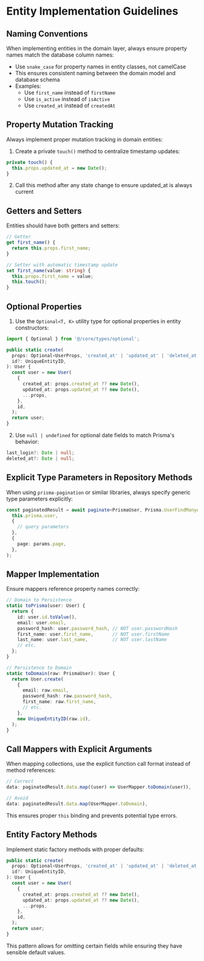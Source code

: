 # Entity Implementation Guidelines

## Naming Conventions

When implementing entities in the domain layer, always ensure property names match the database column names:

- Use `snake_case` for property names in entity classes, not camelCase
- This ensures consistent naming between the domain model and database schema
- Examples:
  - Use `first_name` instead of `firstName`
  - Use `is_active` instead of `isActive`
  - Use `created_at` instead of `createdAt`

## Property Mutation Tracking

Always implement proper mutation tracking in domain entities:

1. Create a private `touch()` method to centralize timestamp updates:
```typescript
private touch() {
  this.props.updated_at = new Date();
}
```

2. Call this method after any state change to ensure updated_at is always current

## Getters and Setters

Entities should have both getters and setters:

```typescript
// Getter
get first_name() {
  return this.props.first_name;
}

// Setter with automatic timestamp update
set first_name(value: string) {
  this.props.first_name = value;
  this.touch();
}
```

## Optional Properties

1. Use the `Optional<T, K>` utility type for optional properties in entity constructors:

```typescript
import { Optional } from '@/core/types/optional';

public static create(
  props: Optional<UserProps, 'created_at' | 'updated_at' | 'deleted_at'>,
  id?: UniqueEntityID,
): User {
  const user = new User(
    {
      created_at: props.created_at ?? new Date(),
      updated_at: props.updated_at ?? new Date(),
      ...props,
    },
    id,
  );
  return user;
}
```

2. Use `null | undefined` for optional date fields to match Prisma's behavior:
```typescript
last_login?: Date | null;
deleted_at?: Date | null;
```

## Explicit Type Parameters in Repository Methods

When using `prisma-pagination` or similar libraries, always specify generic type parameters explicitly:

```typescript
const paginatedResult = await paginate<PrismaUser, Prisma.UserFindManyArgs>(
  this.prisma.user,
  {
    // query parameters
  },
  {
    page: params.page,
  },
);
```

## Mapper Implementation

Ensure mappers reference property names correctly:

```typescript
// Domain to Persistence
static toPrisma(user: User) {
  return {
    id: user.id.toValue(),
    email: user.email,
    password_hash: user.password_hash, // NOT user.passwordHash
    first_name: user.first_name,       // NOT user.firstName
    last_name: user.last_name,         // NOT user.lastName
    // etc.
  };
}

// Persistence to Domain
static toDomain(raw: PrismaUser): User {
  return User.create(
    {
      email: raw.email,
      password_hash: raw.password_hash,
      first_name: raw.first_name,
      // etc.
    },
    new UniqueEntityID(raw.id),
  );
}
```

## Call Mappers with Explicit Arguments

When mapping collections, use the explicit function call format instead of method references:

```typescript
// Correct
data: paginatedResult.data.map((user) => UserMapper.toDomain(user)),

// Avoid
data: paginatedResult.data.map(UserMapper.toDomain),
```

This ensures proper `this` binding and prevents potential type errors.

## Entity Factory Methods

Implement static factory methods with proper defaults:

```typescript
public static create(
  props: Optional<UserProps, 'created_at' | 'updated_at' | 'deleted_at'>,
  id?: UniqueEntityID,
): User {
  const user = new User(
    {
      created_at: props.created_at ?? new Date(),
      updated_at: props.updated_at ?? new Date(),
      ...props,
    },
    id,
  );
  return user;
}
```

This pattern allows for omitting certain fields while ensuring they have sensible default values. 